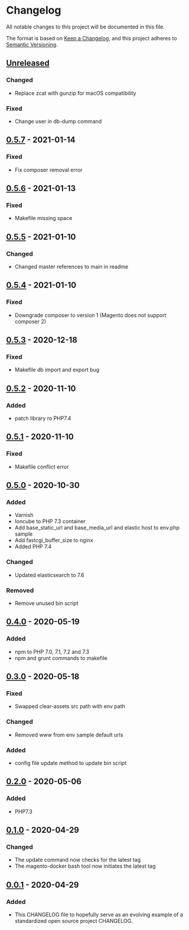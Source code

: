# Changelog
All notable changes to this project will be documented in this file.

The format is based on [Keep a Changelog](https://keepachangelog.com/en/1.0.0/),
and this project adheres to [Semantic Versioning](https://semver.org/spec/v2.0.0.html).

## [Unreleased]
### Changed
- Replace zcat with gunzip for macOS compatibility
### Fixed
- Change user in db-dump command

## [0.5.7] - 2021-01-14
### Fixed
- Fix composer removal error

## [0.5.6] - 2021-01-13
### Fixed
- Makefile missing space

## [0.5.5] - 2021-01-10
### Changed
- Changed master references to main in readme

## [0.5.4] - 2021-01-10
### Fixed
- Downgrade composer to version 1 (Magento does not support composer 2)

## [0.5.3] - 2020-12-18
### Fixed
- Makefile db import and export bug

## [0.5.2] - 2020-11-10
### Added
- patch library ro PHP7.4 

## [0.5.1] - 2020-11-10
### Fixed
- Makefile conflict error

## [0.5.0] - 2020-10-30
### Added
- Varnish
- Ioncube to PHP 7.3 container
- Add base_static_url and base_media_url and elastic host to env.php sample
- Add fastcgi_buffer_size to nginx
- Added PHP 7.4
### Changed
- Updated elasticsearch to 7.6
### Removed
- Remove unused bin script

## [0.4.0] - 2020-05-19
### Added
- npm to PHP 7.0, 7.1, 7.2 and 7.3
- npm and grunt commands to makefile

## [0.3.0] - 2020-05-18
### Fixed
- Swapped clear-assets src path with env path
### Changed
- Removed www from env sample default urls
### Added
- config file update method to update bin script

## [0.2.0] - 2020-05-06
### Added
- PHP7.3

## [0.1.0] - 2020-04-29
### Changed
- The update command now checks for the latest tag
- The magento-docker bash tool now initiates the latest tag

## [0.0.1] - 2020-04-29
### Added
- This CHANGELOG file to hopefully serve as an evolving example of a
  standardized open source project CHANGELOG.

[Unreleased]: https://github.com/danhort/docker-magento/compare/0.5.7...HEAD
[0.5.7]: https://github.com/danhort/docker-magento/compare/0.5.6...0.5.7
[0.5.6]: https://github.com/danhort/docker-magento/compare/0.5.5...0.5.6
[0.5.5]: https://github.com/danhort/docker-magento/compare/0.5.4...0.5.5
[0.5.4]: https://github.com/danhort/docker-magento/compare/0.5.3...0.5.4
[0.5.3]: https://github.com/danhort/docker-magento/compare/0.5.2...0.5.3
[0.5.2]: https://github.com/danhort/docker-magento/compare/0.5.1...0.5.2
[0.5.1]: https://github.com/danhort/docker-magento/compare/0.5.0...0.5.1
[0.5.0]: https://github.com/danhort/docker-magento/compare/0.4.0...0.5.0
[0.4.0]: https://github.com/danhort/docker-magento/compare/0.3.0...0.4.0
[0.3.0]: https://github.com/danhort/docker-magento/compare/0.2.0...0.3.0
[0.2.0]: https://github.com/danhort/docker-magento/compare/0.1.0...0.2.0
[0.1.0]: https://github.com/danhort/docker-magento/compare/0.0.1...0.1.0
[0.0.1]: https://github.com/danhort/docker-magento/releases/tag/0.0.1
